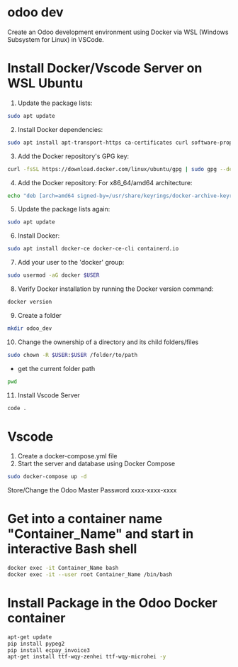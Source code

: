 # odoo dev
Create an Odoo development environment using Docker via WSL (Windows Subsystem for Linux) in VSCode.
# Install Docker/Vscode Server on WSL Ubuntu
1. Update the package lists:
```sh
sudo apt update
```
2. Install Docker dependencies:
```sh
sudo apt install apt-transport-https ca-certificates curl software-properties-common
```
3. Add the Docker repository's GPG key:
```sh
curl -fsSL https://download.docker.com/linux/ubuntu/gpg | sudo gpg --dearmor -o /usr/share/keyrings/docker-archive-keyring.gpg
```
4. Add the Docker repository:
    For x86_64/amd64 architecture:
```sh
echo "deb [arch=amd64 signed-by=/usr/share/keyrings/docker-archive-keyring.gpg] https://download.docker.com/linux/ubuntu $(lsb_release -cs) stable" | sudo tee /etc/apt/sources.list.d/docker.list > /dev/null
```
5. Update the package lists again:
```sh
sudo apt update
```
6. Install Docker:
```sh
sudo apt install docker-ce docker-ce-cli containerd.io
```
7. Add your user to the 'docker' group:
```sh
sudo usermod -aG docker $USER
```
8. Verify Docker installation by running the Docker version command:
```sh
docker version
```
9. Create a folder
```sh
mkdir odoo_dev
```
10. Change the ownership of a directory and its child folders/files
```sh
sudo chown -R $USER:$USER /folder/to/path
```
 - get the current folder path
 ```sh
 pwd
 ```
11. Install Vscode Server
```sh
code .
```
# Vscode
1. Create a docker-compose.yml file
2. Start the server and database using Docker Compose
```sh
sudo docker-compose up -d
```
Store/Change the Odoo Master Password
xxxx-xxxx-xxxx

# Get into a container name "Container_Name" and start in interactive Bash shell
```sh
docker exec -it Container_Name bash
docker exec -it --user root Container_Name /bin/bash
```
# Install Package in the Odoo Docker container
```sh
apt-get update
pip install pypeg2
pip install ecpay_invoice3
apt-get install ttf-wqy-zenhei ttf-wqy-microhei -y
```
